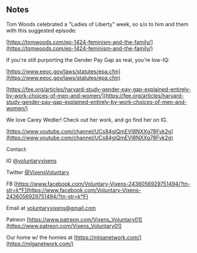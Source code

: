 ## Notes

Tom Woods celebrated a "Ladies of Liberty" week, so s/o to him and them with this suggested episode:

[https://tomwoods.com/ep-1424-feminism-and-the-family/](https://tomwoods.com/ep-1424-feminism-and-the-family/)

If you're still purporting the Gender Pay Gap as real, you're low-IQ:

[https://www.eeoc.gov/laws/statutes/epa.cfm](https://www.eeoc.gov/laws/statutes/epa.cfm)

[https://fee.org/articles/harvard-study-gender-pay-gap-explained-entirely-by-work-choices-of-men-and-women/](https://fee.org/articles/harvard-study-gender-pay-gap-explained-entirely-by-work-choices-of-men-and-women/)

We love Carey Wedler! Check out her work, and go find her on IG.

[https://www.youtube.com/channel/UCs84giQmEVI8NXXg78Fvk2g](https://www.youtube.com/channel/UCs84giQmEVI8NXXg78Fvk2g)

Contact:

IG [@voluntaryvixens](https://www.instagram.com/voluntaryvixens/)

Twitter [@VixensVoluntary](https://twitter.com/VixensVoluntary)

FB [https://www.facebook.com/Voluntary-Vixens-2436056929751494/?tn-str=k*F](https://www.facebook.com/Voluntary-Vixens-2436056929751494/?tn-str=k*F)

Email at [voluntaryvixens@gmail.com](mailto:voluntaryvixens@gmail.com)

Patreon [https://www.patreon.com/Vixens_Voluntary01](https://www.patreon.com/Vixens_Voluntary01)

Our home w/ the homies at [https://mlganetwork.com/](https://mlganetwork.com/)
